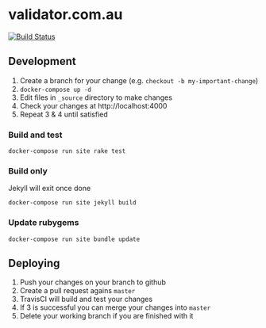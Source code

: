# validator.com.au

[![Build Status](https://www.travis-ci.org/strategicdata/validator.com.au.svg?branch=master)](https://www.travis-ci.org/mds-validator/validator.com.au)

## Development

1. Create a branch for your change (e.g. `checkout -b my-important-change`)
1. `docker-compose up -d`
1. Edit files in `_source` directory to make changes
1. Check your changes at http://localhost:4000
1. Repeat 3 & 4 until satisfied

### Build and test

`docker-compose run site rake test`

### Build only

Jekyll will exit once done

`docker-compose run site jekyll build`

### Update rubygems

`docker-compose run site bundle update`

## Deploying

1. Push your changes on your branch to github
1. Create a pull request agains `master`
1. TravisCI will build and test your changes
1. If 3 is successful you can merge your changes into `master`
1. Delete your working branch if you are finished with it
